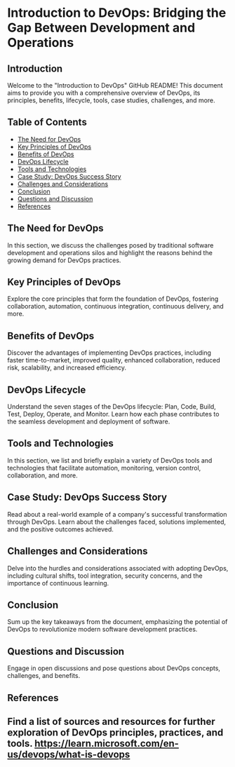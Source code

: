 # Introduction to DevOps: Bridging the Gap Between Development and Operations

## Introduction
Welcome to the "Introduction to DevOps" GitHub README! This document aims to provide you with a comprehensive overview of DevOps, its principles, benefits, lifecycle, tools, case studies, challenges, and more.

## Table of Contents
- [The Need for DevOps](#the-need-for-devops)
- [Key Principles of DevOps](#key-principles-of-devops)
- [Benefits of DevOps](#benefits-of-devops)
- [DevOps Lifecycle](#devops-lifecycle)
- [Tools and Technologies](#tools-and-technologies)
- [Case Study: DevOps Success Story](#case-study-devops-success-story)
- [Challenges and Considerations](#challenges-and-considerations)
- [Conclusion](#conclusion)
- [Questions and Discussion](#questions-and-discussion)
- [References](#references)

## The Need for DevOps
In this section, we discuss the challenges posed by traditional software development and operations silos and highlight the reasons behind the growing demand for DevOps practices.

## Key Principles of DevOps
Explore the core principles that form the foundation of DevOps, fostering collaboration, automation, continuous integration, continuous delivery, and more.

## Benefits of DevOps
Discover the advantages of implementing DevOps practices, including faster time-to-market, improved quality, enhanced collaboration, reduced risk, scalability, and increased efficiency.

## DevOps Lifecycle
Understand the seven stages of the DevOps lifecycle: Plan, Code, Build, Test, Deploy, Operate, and Monitor. Learn how each phase contributes to the seamless development and deployment of software.

## Tools and Technologies
In this section, we list and briefly explain a variety of DevOps tools and technologies that facilitate automation, monitoring, version control, collaboration, and more.

## Case Study: DevOps Success Story
Read about a real-world example of a company's successful transformation through DevOps. Learn about the challenges faced, solutions implemented, and the positive outcomes achieved.

## Challenges and Considerations
Delve into the hurdles and considerations associated with adopting DevOps, including cultural shifts, tool integration, security concerns, and the importance of continuous learning.

## Conclusion
Sum up the key takeaways from the document, emphasizing the potential of DevOps to revolutionize modern software development practices.

## Questions and Discussion
Engage in open discussions and pose questions about DevOps concepts, challenges, and benefits.

## References
Find a list of sources and resources for further exploration of DevOps principles, practices, and tools.
https://learn.microsoft.com/en-us/devops/what-is-devops
---

